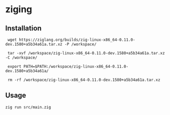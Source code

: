# ziging

## Installation

``` wget https://ziglang.org/builds/zig-linux-x86_64-0.11.0-dev.1580+a5b34a61a.tar.xz -P /workspace/```

``` tar -xvf /workspace/zig-linux-x86_64-0.11.0-dev.1580+a5b34a61a.tar.xz -C /workspace/```

``` export PATH=$PATH:/workspace/zig-linux-x86_64-0.11.0-dev.1580+a5b34a61a/```

``` rm -rf /workspace/zig-linux-x86_64-0.11.0-dev.1580+a5b34a61a.tar.xz```

## Usage

```zig run src/main.zig```
